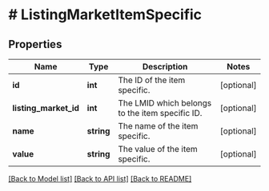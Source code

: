 # # ListingMarketItemSpecific

## Properties

Name | Type | Description | Notes
------------ | ------------- | ------------- | -------------
**id** | **int** | The ID of the item specific. | [optional]
**listing_market_id** | **int** | The LMID which belongs to the item specific ID. | [optional]
**name** | **string** | The name of the item specific. | [optional]
**value** | **string** | The value of the item specific. | [optional]

[[Back to Model list]](../../README.md#models) [[Back to API list]](../../README.md#endpoints) [[Back to README]](../../README.md)
